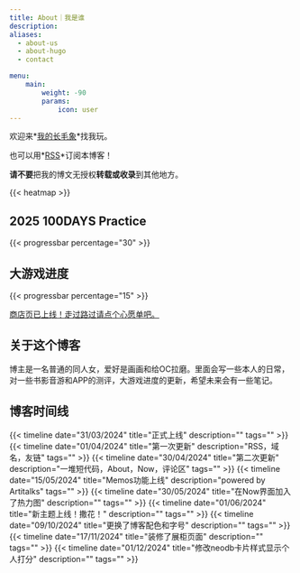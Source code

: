 ```yaml
---
title: About｜我是谁
description: 
aliases:
  - about-us
  - about-hugo
  - contact

menu:
    main: 
        weight: -90
        params:
            icon: user
---
```

欢迎来*[我的长毛象](https://bgme.bid/@HennZaiTennshou)*找我玩。

也可以用*[RSS](/index.xml)*订阅本博客！

**请不要**把我的博文无授权**转载或收录**到其他地方。

{{< heatmap >}}

## 2025 100DAYS Practice
{{< progressbar percentage="30" >}}

## 大游戏进度
{{< progressbar percentage="15" >}}

[商店页已上线！走过路过请点个心愿单吧。](https://store.steampowered.com/app/3444580/_/)

## 关于这个博客
博主是一名普通的同人女，爱好是画画和给OC拉磨。里面会写一些本人的日常，对一些书影音游和APP的测评，大游戏进度的更新，希望未来会有一些笔记。


## 博客时间线

 {{< timeline date="31/03/2024" title="正式上线" description="" tags=""  >}}
 {{< timeline date="01/04/2024" title="第一次更新" description="RSS，域名，友链" tags=""  >}}
 {{< timeline date="30/04/2024" title="第二次更新" description="一堆短代码，About，Now，评论区" tags=""  >}}
 {{< timeline date="15/05/2024" title="Memos功能上线" description="powered by Artitalks" tags=""  >}}
 {{< timeline date="30/05/2024" title="在Now界面加入了热力图" description="" tags=""  >}}
 {{< timeline date="01/06/2024" title="新主题上线！撒花！" description="" tags=""  >}}
 {{< timeline date="09/10/2024" title="更换了博客配色和字号" description="" tags=""  >}}
 {{< timeline date="17/11/2024" title="装修了展柜页面" description="" tags=""  >}}
 {{< timeline date="01/12/2024" title="修改neodb卡片样式显示个人打分" description="" tags=""  >}}